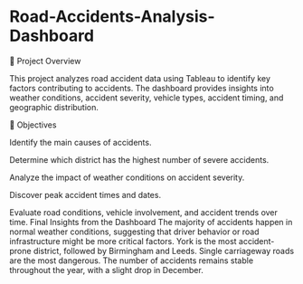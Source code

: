 # Road-Accidents-Analysis-Dashboard
📌 Project Overview

This project analyzes road accident data using Tableau to identify key factors contributing to accidents. The dashboard provides insights into weather conditions, accident severity, vehicle types, accident timing, and geographic distribution.

🎯 Objectives

Identify the main causes of accidents.

Determine which district has the highest number of severe accidents.

Analyze the impact of weather conditions on accident severity.

Discover peak accident times and dates.

Evaluate road conditions, vehicle involvement, and accident trends over time.
Final Insights from the Dashboard
The majority of accidents happen in normal weather conditions, suggesting that driver behavior or road infrastructure might be more critical factors.
York is the most accident-prone district, followed by Birmingham and Leeds.
Single carriageway roads are the most dangerous.
The number of accidents remains stable throughout the year, with a slight drop in December.
